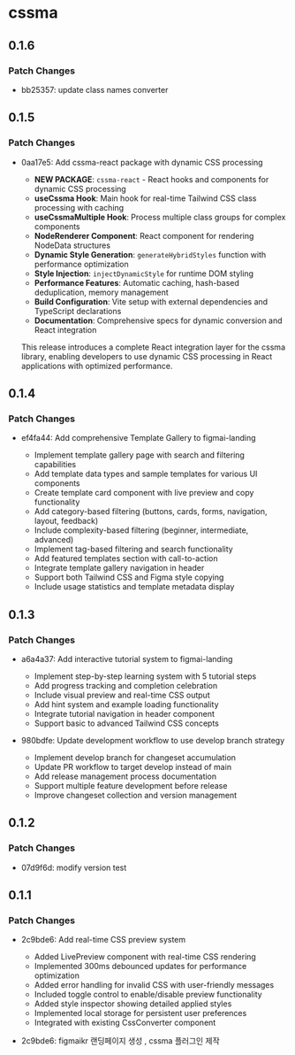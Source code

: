 # cssma

## 0.1.6

### Patch Changes

- bb25357: update class names converter

## 0.1.5

### Patch Changes

- 0aa17e5: Add cssma-react package with dynamic CSS processing

  - **NEW PACKAGE**: `cssma-react` - React hooks and components for dynamic CSS processing
  - **useCssma Hook**: Main hook for real-time Tailwind CSS class processing with caching
  - **useCssmaMultiple Hook**: Process multiple class groups for complex components
  - **NodeRenderer Component**: React component for rendering NodeData structures
  - **Dynamic Style Generation**: `generateHybridStyles` function with performance optimization
  - **Style Injection**: `injectDynamicStyle` for runtime DOM styling
  - **Performance Features**: Automatic caching, hash-based deduplication, memory management
  - **Build Configuration**: Vite setup with external dependencies and TypeScript declarations
  - **Documentation**: Comprehensive specs for dynamic conversion and React integration

  This release introduces a complete React integration layer for the cssma library, enabling developers to use dynamic CSS processing in React applications with optimized performance.

## 0.1.4

### Patch Changes

- ef4fa44: Add comprehensive Template Gallery to figmai-landing

  - Implement template gallery page with search and filtering capabilities
  - Add template data types and sample templates for various UI components
  - Create template card component with live preview and copy functionality
  - Add category-based filtering (buttons, cards, forms, navigation, layout, feedback)
  - Include complexity-based filtering (beginner, intermediate, advanced)
  - Implement tag-based filtering and search functionality
  - Add featured templates section with call-to-action
  - Integrate template gallery navigation in header
  - Support both Tailwind CSS and Figma style copying
  - Include usage statistics and template metadata display

## 0.1.3

### Patch Changes

- a6a4a37: Add interactive tutorial system to figmai-landing

  - Implement step-by-step learning system with 5 tutorial steps
  - Add progress tracking and completion celebration
  - Include visual preview and real-time CSS output
  - Add hint system and example loading functionality
  - Integrate tutorial navigation in header component
  - Support basic to advanced Tailwind CSS concepts

- 980bdfe: Update development workflow to use develop branch strategy

  - Implement develop branch for changeset accumulation
  - Update PR workflow to target develop instead of main
  - Add release management process documentation
  - Support multiple feature development before release
  - Improve changeset collection and version management

## 0.1.2

### Patch Changes

- 07d9f6d: modify version test

## 0.1.1

### Patch Changes

- 2c9bde6: Add real-time CSS preview system

  - Added LivePreview component with real-time CSS rendering
  - Implemented 300ms debounced updates for performance optimization
  - Added error handling for invalid CSS with user-friendly messages
  - Included toggle control to enable/disable preview functionality
  - Added style inspector showing detailed applied styles
  - Implemented local storage for persistent user preferences
  - Integrated with existing CssConverter component

- 2c9bde6: figmaikr 랜딩페이지 생성 , cssma 플러그인 제작
